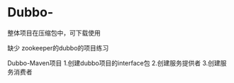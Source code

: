 # Dubbo-
整体项目在压缩包中，可下载使用

缺少 zookeeper的dubbo的项目练习

Dubbo-Maven项目
1.创建dubbo项目的interface包
2.创建服务提供者
3.创建服务消费者
